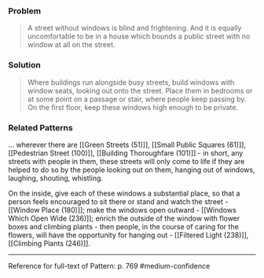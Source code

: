 ### Problem
>A street without windows is blind and frightening. And it is equally uncomfortable to be in a house which bounds a public street with no window at all on the street.

### Solution
>Where buildings run alongside busy streets, build windows with window seats, looking out onto the street. Place them in bedrooms or at some point on a passage or stair, where people keep passing by. On the first floor, keep these windows high enough to be private.

### Related Patterns
... wherever there are [[Green Streets (51)]], [[Small Public Squares (61)]], [[Pedestrian Street (100)]], [[Building Thoroughfare (101)]] - in short, any streets with people in them, these streets will only come to life if they are helped to do so by the people looking out on them, hanging out of windows, laughing, shouting, whistling.

On the inside, give each of these windows a substantial place, so that a person feels encouraged to sit there or stand and watch the street - [[Window Place (180)]]; make the windows open outward - [[Windows Which Open Wide (236)]]; enrich the outside of the window with flower boxes and climbing plants - then people, in the course of caring for the flowers, will have the opportunity for hanging out - [[Filtered Light (238)]], [[Climbing Plants (246)]].

---
Reference for full-text of Pattern: p. 769 #medium-confidence 